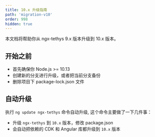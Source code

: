 ```yaml
---
title: 10.x 升级指南
path: 'migration-v10'
order: 998
hidden: true
---
```


本文档将帮助你从 ngx-tethys 9.x 版本升级到 10.x 版本。

## 开始之前

- 首先确保你 Node.js >= 10.13
- 创建新的分支进行升级，或者把当前分支备份
- 删除项目下 package-lock.json 文件

## 自动升级
 执行 `ng update ngx-tethys` 命令自动升级, 这个命令主要做了一下几件事：
- 升级 `ngx-tethys` 到 `10.x` 版本，修改 package.json
- 会自动把依赖的 CDK 和 Angular 库都升级到 `10.x` 版本

